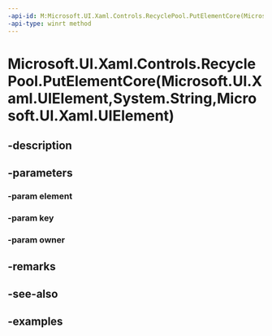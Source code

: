 ```yaml
---
-api-id: M:Microsoft.UI.Xaml.Controls.RecyclePool.PutElementCore(Microsoft.UI.Xaml.UIElement,System.String,Microsoft.UI.Xaml.UIElement)
-api-type: winrt method
---
```


# Microsoft.UI.Xaml.Controls.RecyclePool.PutElementCore(Microsoft.UI.Xaml.UIElement,System.String,Microsoft.UI.Xaml.UIElement)

<!--
protected virtual void PutElementCore (Microsoft.UI.Xaml.UIElement element, string key, Microsoft.UI.Xaml.UIElement owner);
-->


## -description

## -parameters

### -param element

### -param key

### -param owner

## -remarks

## -see-also

## -examples


